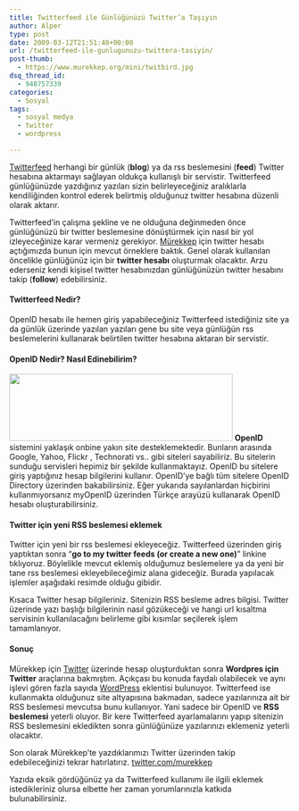 ```yaml
---
title: Twitterfeed ile Günlüğünüzü Twitter’a Taşıyın
author: Alper
type: post
date: 2009-03-12T21:51:48+00:00
url: /twitterfeed-ile-gunlugunuzu-twittera-tasiyin/
post-thumb:
  - https://www.murekkep.org/mini/twitbird.jpg
dsq_thread_id:
  - 948757339
categories:
  - Sosyal
tags:
  - sosyal medya
  - twitter
  - wordpress

---
```

[Twitterfeed][1] herhangi bir günlük (**blog**) ya da rss beslemesini (**feed**) Twitter hesabına aktarmayı sağlayan oldukça kullanışlı bir servistir. Twitterfeed günlüğünüzde yazdığınız yazıları sizin belirleyeceğiniz aralıklarla kendiliğinden kontrol ederek belirtmiş olduğunuz twitter hesabına düzenli olarak aktarır. 

Twitterfeed&#8217;in çalışma şekline ve ne olduğuna değinmeden önce günlüğünüzü bir twitter beslemesine dönüştürmek için nasıl bir yol izleyeceğinize karar vermeniz gerekiyor. [Mürekkep][2] için twitter hesabı açtığımızda bunun için mevcut örneklere baktık. Genel olarak kullanılan öncelikle günlüğünüz için bir **twitter hesabı** oluşturmak olacaktır. Arzu ederseniz kendi kişisel twitter hesabınızdan günlüğünüzün twitter hesabını takip (**follow**) edebilirsiniz. 

#### Twitterfeed Nedir?

OpenID hesabı ile hemen giriş yapabileceğiniz Twitterfeed istediğiniz site ya da günlük üzerinde yazılan yazıları gene bu site veya günlüğün rss beslemelerini kullanarak belirtilen twitter hesabına aktaran bir servistir.  
<!--more-->

#### OpenID Nedir? Nasıl Edinebilirim?

<img alt="" src="http://twitterfeed.com/images/twitterfeed.png" title="Twitterfeed" class="alignright" width="400" height="120" /> **OpenID** sistemini yaklaşık onbine yakın site desteklemektedir. Bunların arasında Google, Yahoo, Flickr , Technorati vs.. gibi siteleri sayabiliriz. Bu sitelerin sunduğu servisleri hepimiz bir şekilde kullanmaktayız. OpenID bu sitelere giriş yaptığınız hesap bilgilerini kullanır. OpenID&#8217;ye bağlı tüm sitelere OpenID Directory üzerinden bakabilirsiniz. Eğer yukarıda sayılanlardan hiçbirini kullanmıyorsanız myOpenID üzerinden Türkçe arayüzü kullanarak OpenID hesabı oluşturabilirsiniz. 

#### Twitter için yeni RSS beslemesi eklemek

Twitter için yeni bir rss beslemesi ekleyeceğiz. Twitterfeed üzerinden giriş yaptıktan sonra &#8220;**go to my twitter feeds (or create a new one)**&#8221; linkine tıklıyoruz. Böylelikle mevcut eklemiş olduğumuz beslemelere ya da yeni bir tane rss beslemesi ekleyebileceğimiz alana gideceğiz. Burada yapılacak işlemler aşağıdaki resimde olduğu gibidir. 

Kısaca Twitter hesap bilgileriniz. Sitenizin RSS besleme adres bilgisi. Twitter üzerinde yazı başlığı bilgilerinin nasıl gözükeceği ve hangi url kısaltma servisinin kullanılacağını belirleme gibi kısımlar seçilerek işlem tamamlanıyor. 

#### Sonuç

Mürekkep için [Twitter][3] üzerinde hesap oluşturduktan sonra **Wordpres için Twitter** araçlarına bakmıştım. Açıkçası bu konuda faydalı olabilecek ve aynı işlevi gören fazla sayıda [WordPress][4] eklentisi bulunuyor. Twitterfeed ise kullanmakta olduğunuz site altyapısına bakmadan, sadece yazılarınıza ait bir RSS beslemesi mevcutsa bunu kullanıyor. Yani sadece bir OpenID ve **RSS beslemesi** yeterli oluyor. Bir kere Twitterfeed ayarlamalarını yapıp sitenizin RSS beslemesini ekledikten sonra günlüğünüze yazılarınızı eklemeniz yeterli olacaktır. 

Son olarak Mürekkep&#8217;te yazdıklarımızı Twitter üzerinden takip edebileceğinizi tekrar hatırlatırız. [twitter.com/murekkep][5]

Yazıda eksik gördüğünüz ya da Twitterfeed kullanımı ile ilgili eklemek istedikleriniz olursa elbette her zaman yorumlarınızla katkıda bulunabilirsiniz.

 [1]: http://twitterfeed.com/
 [2]: https://www.murekkep.org
 [3]: http://twitter.com
 [4]: http://wordpress.org
 [5]: http://twitter.com/murekkep